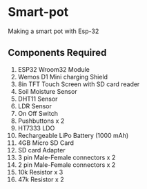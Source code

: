 # Smart-pot
Making a smart pot with Esp-32 

## Components Required
1. ESP32 Wroom32 Module  
2. Wemos D1 Mini charging Shield  
3. 8in TFT Touch Screen with SD card reader  
4. Soil Moisture Sensor  
5. DHT11 Sensor  
6. LDR Sensor  
7. On Off Switch  
8. Pushbuttons x 2  
9. HT7333 LDO  
10. Rechargeable LiPo Battery (1000 mAh)  
11. 4GB Micro SD Card  
12. SD card Adapter  
13. 3 pin Male-Female connectors x 2  
14. 2 pin Male-Female connectors x 2  
15. 10k Resistor x 3  
16. 47k Resistor x 2  
